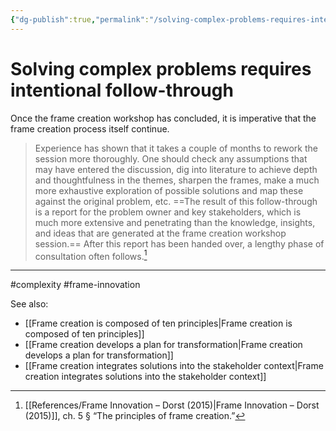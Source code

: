 ```yaml
---
{"dg-publish":true,"permalink":"/solving-complex-problems-requires-intentional-follow-through/"}
---
```



# Solving complex problems requires intentional follow-through

Once the frame creation workshop has concluded, it is imperative that the frame creation process itself continue.

> Experience has shown that it takes a couple of months to rework the session more thoroughly. One should check any assumptions that may have entered the discussion, dig into literature to achieve depth and thoughtfulness in the themes, sharpen the frames, make a much more exhaustive exploration of possible solutions and map these against the original problem, etc. ==The result of this follow-through is a report for the problem owner and key stakeholders, which is much more extensive and penetrating than the knowledge, insights, and ideas that are generated at the frame creation workshop session.== After this report has been handed over, a lengthy phase of consultation often follows.[^1]


---
#complexity #frame-innovation 

See also:
- [[Frame creation is composed of ten principles\|Frame creation is composed of ten principles]]
- [[Frame creation develops a plan for transformation\|Frame creation develops a plan for transformation]]
- [[Frame creation integrates solutions into the stakeholder context\|Frame creation integrates solutions into the stakeholder context]]

[^1]: [[References/Frame Innovation – Dorst (2015)\|Frame Innovation – Dorst (2015)]], ch. 5 § “The principles of frame creation.”